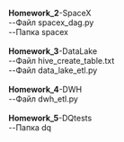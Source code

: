 <p>
<strong>Homework_2</strong>-SpaceX<br>
--Файл spacex_dag.py<br>
--Папка spacex<br>
<br>
<strong>Homework_3</strong>-DataLake<br>
--Файл hive_create_table.txt<br>
--Файл data_lake_etl.py<br>
<br>
<strong>Homework_4</strong>-DWH<br>
--Файл dwh_etl.py<br>
<br>
<strong>Homework_5</strong>-DQtests<br>
--Папка dq<br>
</p>
